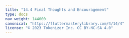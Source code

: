 ```yaml
---
title: "14.4 Final Thoughts and Encouragement"
type: docs
nav_weight: 144000
canonical: "https://fluttermasterylibrary.com/4/14/4"
license: "© 2023 Tokenizer Inc. CC BY-NC-SA 4.0"
---
```

